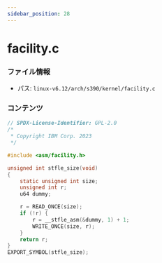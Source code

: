 ```yaml
---
sidebar_position: 28
---
```

# facility.c

### ファイル情報

- パス: `linux-v6.12/arch/s390/kernel/facility.c`

### コンテンツ

```c
// SPDX-License-Identifier: GPL-2.0
/*
 * Copyright IBM Corp. 2023
 */

#include <asm/facility.h>

unsigned int stfle_size(void)
{
	static unsigned int size;
	unsigned int r;
	u64 dummy;

	r = READ_ONCE(size);
	if (!r) {
		r = __stfle_asm(&dummy, 1) + 1;
		WRITE_ONCE(size, r);
	}
	return r;
}
EXPORT_SYMBOL(stfle_size);

```
